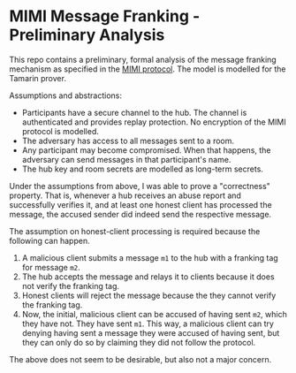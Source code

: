 # MIMI Message Franking - Preliminary Analysis

This repo contains a preliminary, formal analysis of the message franking mechanism as specified in the [MIMI protocol](https://ietf-wg-mimi.github.io/mimi-protocol/draft-ietf-mimi-protocol.html#name-message-franking).
The model is modelled for the Tamarin prover.

Assumptions and abstractions:
  - Participants have a secure channel to the hub.
    The channel is authenticated and provides replay protection.
    No encryption of the MIMI protocol is modelled.
  - The adversary has access to all messages sent to a room.
  - Any participant may become compromised.
    When that happens, the adversary can send messages in that participant's name.
  - The hub key and room secrets are modelled as long-term secrets.

Under the assumptions from above, I was able to prove a "correctness" property.
That is, whenever a hub receives an abuse report and successfully verifies it, and at least one honest client has processed the message, the accused sender did indeed send the respective message.

The assumption on honest-client processing is required because the following can happen.
1. A malicious client submits a message `m1` to the hub with a franking tag for message `m2`.
2. The hub accepts the message and relays it to clients because it does not verify the franking tag.
3. Honest clients will reject the message because the they cannot verify the franking tag.
4. Now, the initial, malicious client can be accused of having sent `m2`, which they have not.
They have sent `m1`.
This way, a malicious client can try denying having sent a message they were accused of having sent, but they can only do so by claiming they did not follow the protocol.

The above does not seem to be desirable, but also not a major concern.
